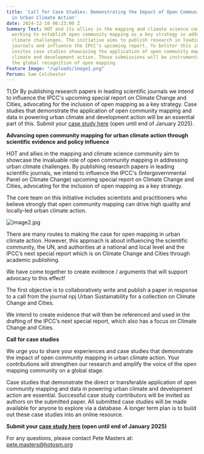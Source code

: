 ```yaml
---
title: 'Call for Case Studies: Demonstrating the Impact of Open Community Mapping
  in Urban Climate Action'
date: 2024-12-10 06:23:00 Z
Summary Text: HOT and its allies in the mapping and climate science community are
  working to establish open community mapping as a key strategy in addressing urban
  climate challenges. The initiative aims to publish research in leading scientific
  journals and influence the IPCC’s upcoming report. To bolster this initiative, HOT
  invites case studies showcasing the application of open community mapping in urban
  climate and development action. These submissions will be instrumental in advancing
  the global recognition of open mapping.
Feature Image: "/uploads/image1.png"
Person: Sam Colchester
---
```


Tl;Dr
By publishing research papers in leading scientific journals we intend to influence the IPCC's upcoming special report on Climate Change and Cities, advocating for the inclusion of open mapping as a key strategy. Case studies that demonstrate the application of open community mapping and data in powering urban climate and development action will be an essential part of this. Submit your [case study here](https://bit.ly/3OuK6ME) (open until end of January 2025).

**Advancing open community mapping for urban climate action through scientific evidence and policy influence**

HOT and allies in the mapping and climate science community aim to showcase the invaluable role of open community mapping in addressing urban climate challenges. By publishing research papers in leading scientific journals, we intend to influence the IPCC's (Intergovernmental Panel on Climate Change) upcoming special report on Climate Change and Cities, advocating for the inclusion of open mapping as a key strategy.

The core team on this initiative includes scientists and practitioners who believe strongly that open community mapping can drive high quality and locally-led urban climate action.

![image2.jpg](/uploads/image2.jpg)

There are many routes to making the case for open mapping in urban climate action. However, this approach is about influencing the scientific community, the UN, and authorities at a national and local level and the IPCC’s next special report which is on Climate Change and Cities through academic publishing.

We have come together to create evidence / arguments that will support advocacy to this effect!

The first objective is to collaboratively write and publish a paper in response to a call from the journal npj Urban Sustainability for a collection on Climate Change and Cities.

We intend to create evidence that will then be referenced and used in the drafting of the IPCC’s next special report, which also has a focus on Climate Change and Cities.

**Call for case studies**

We urge you to share your experiences and case studies that demonstrate the impact of open community mapping in urban climate action. Your contributions will strengthen our research and amplify the voice of the open mapping community on a global stage.

Case studies that demonstrate the direct or transferable application of open community mapping and data in powering urban climate and development action are essential. Successful case study contributors will be invited as authors on the submitted paper. All submitted case studies will be made available for anyone to explore via a database.
A longer term plan is to build out these case studies into an online resource.

**Submit your [case study here](https://bit.ly/3OuK6ME) (open until end of January 2025)**

For any questions, please contact Pete Masters at: pete.masters@hotosm.org


